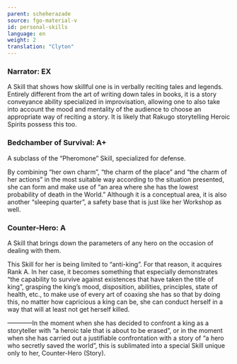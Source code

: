 ```yaml
---
parent: scheherazade
source: fgo-material-v
id: personal-skills
language: en
weight: 2
translation: "Clyton"
---
```


### Narrator: EX

A Skill that shows how skillful one is in verbally reciting tales and legends. Entirely different from the art of writing down tales in books, it is a story conveyance ability specialized in improvisation, allowing one to also take into account the mood and mentality of the audience to choose an appropriate way of reciting a story. It is likely that Rakugo storytelling Heroic Spirits possess this too.

### Bedchamber of Survival: A+

A subclass of the “Pheromone” Skill, specialized for defense.

By combining “her own charm”, “the charm of the place” and “the charm of her actions” in the most suitable way according to the situation presented, she can form and make use of “an area where she has the lowest probability of death in the World.” Although it is a conceptual area, it is also another “sleeping quarter”, a safety base that is just like her Workshop as well.

### Counter-Hero: A

A Skill that brings down the parameters of any hero on the occasion of dealing with them.

This Skill for her is being limited to “anti-king”. For that reason, it acquires Rank A. In her case, it becomes something that especially demonstrates “the capability to survive against existences that have taken the title of king”, grasping the king’s mood, disposition, abilities, principles, state of health, etc., to make use of every art of coaxing she has so that by doing this, no matter how capricious a king can be, she can conduct herself in a way that will at least not get herself killed.

————In the moment when she has decided to confront a king as a storyteller with “a heroic tale that is about to be erased”, or in the moment when she has carried out a justifiable confrontation with a story of “a hero who secretly saved the world”, this is sublimated into a special Skill unique only to her, Counter-Hero (Story).
